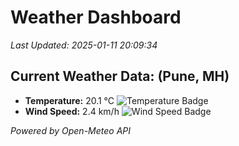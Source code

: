 
# Weather Dashboard

_Last Updated: 2025-01-11 20:09:34_

## Current Weather Data: (Pune, MH)
- **Temperature:** 20.1 °C ![Temperature Badge](https://img.shields.io/badge/Temperature-Medium%20Temp-green)
- **Wind Speed:** 2.4 km/h ![Wind Speed Badge](https://img.shields.io/badge/Wind%20Speed-Low%20Wind-blue)

*Powered by Open-Meteo API*
